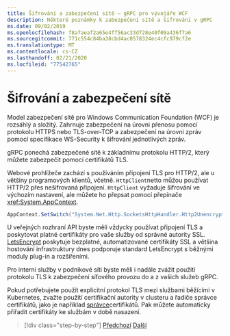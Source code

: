 ```yaml
---
title: Šifrování a zabezpečení sítě – gRPC pro vývojáře WCF
description: Některé poznámky k zabezpečení sítě a šifrování v gRPC
ms.date: 09/02/2019
ms.openlocfilehash: f8a7aeaf2a65e4ff56ac33d728e40f09a436f7a6
ms.sourcegitcommit: 771c554c84ba38cbd4ac0578324ec4cfc979cf2e
ms.translationtype: MT
ms.contentlocale: cs-CZ
ms.lasthandoff: 02/21/2020
ms.locfileid: "77542765"
---
```

# <a name="encryption-and-network-security"></a>Šifrování a zabezpečení sítě

Model zabezpečení sítě pro Windows Communication Foundation (WCF) je rozsáhlý a složitý. Zahrnuje zabezpečení na úrovni přenosu pomocí protokolu HTTPS nebo TLS-over-TCP a zabezpečení na úrovni zpráv pomocí specifikace WS-Security k šifrování jednotlivých zpráv.

gRPC ponechá zabezpečené sítě k základnímu protokolu HTTP/2, který můžete zabezpečit pomocí certifikátů TLS.

Webové prohlížeče zachází s používáním připojení TLS pro HTTP/2, ale u většiny programových klientů, včetně. `HttpClient`netto můžou používat HTTP/2 přes nešifrovaná připojení. `HttpClient` vyžaduje šifrování ve výchozím nastavení, ale můžete ho přepsat pomocí přepínače <xref:System.AppContext>.

```csharp
AppContext.SetSwitch("System.Net.Http.SocketsHttpHandler.Http2UnencryptedSupport", true);
```

U veřejných rozhraní API byste měli vždycky používat připojení TLS a poskytovat platné certifikáty pro vaše služby od správné autority SSL. [LetsEncrypt](https://letsencrypt.org) poskytuje bezplatné, automatizované certifikáty SSL a většina hostování infrastruktury dnes podporuje standard LetsEncrypt s běžnými moduly plug-in a rozšířeními.

Pro interní služby v podnikové síti byste měli i nadále zvážit použití protokolu TLS k zabezpečení síťového provozu do a z vašich služeb gRPC.

Pokud potřebujete použít explicitní protokol TLS mezi službami běžícími v Kubernetes, zvažte použití certifikační autority v clusteru a řadiče správce certifikátů, jako je například [správce](https://docs.cert-manager.io/en/latest/)certifikátů. Pak můžete automaticky přiřadit certifikáty ke službám v době nasazení.

>[!div class="step-by-step"]
>[Předchozí](channel-credentials.md)
>[Další](grpc-in-production.md)
